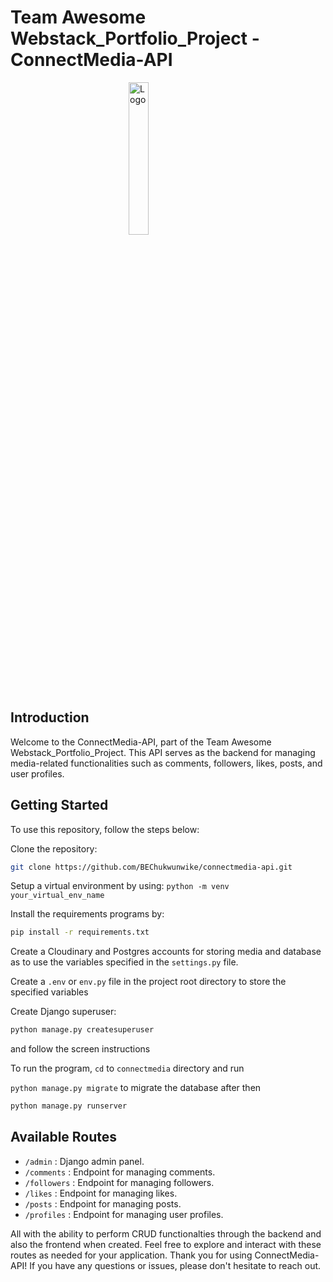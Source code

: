 # Team Awesome Webstack_Portfolio_Project - ConnectMedia-API

<img src="https://i.imgur.com/MvgPiT3.jpeg" alt="Logo" width="25%" style="display: block; margin: auto;">

## Introduction

Welcome to the ConnectMedia-API, part of the Team Awesome Webstack_Portfolio_Project. This API serves as the backend for managing media-related functionalities such as comments, followers, likes, posts, and user profiles.

## Getting Started

To use this repository, follow the steps below:

Clone the repository:

```bash
git clone https://github.com/BEChukwunwike/connectmedia-api.git
```

Setup a virtual environment by using: `python -m venv your_virtual_env_name`

Install the requirements programs by:

```bash
pip install -r requirements.txt
```

Create a Cloudinary and Postgres accounts for storing media and database as to use the variables specified in the `settings.py` file.

Create a `.env` or `env.py` file in the project root directory to store the specified variables

Create Django superuser:

```bash
python manage.py createsuperuser
```

and follow the screen instructions

To run the program, `cd` to `connectmedia` directory and run

`python manage.py migrate` to migrate the database after then

```bash
python manage.py runserver
```

## Available Routes
* `/admin` : Django admin panel.
* `/comments` : Endpoint for managing comments.
* `/followers` : Endpoint for managing followers.
* `/likes` : Endpoint for managing likes.
* `/posts` : Endpoint for managing posts.
* `/profiles` : Endpoint for managing user profiles.

All with the ability to perform CRUD functionalties through the backend and also the frontend when created.
Feel free to explore and interact with these routes as needed for your application.
Thank you for using ConnectMedia-API! If you have any questions or issues, please don't hesitate to reach out.
